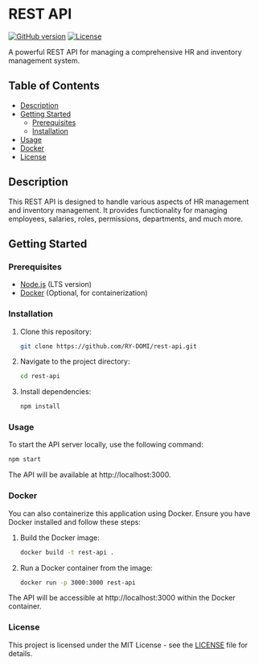 # REST API

[![GitHub version](https://img.shields.io/github/package-json/v/RY-DOMI/rest-api)](https://github.com/RY-DOMI/rest-api)
[![License](https://img.shields.io/github/license/RY-DOMI/rest-api)](LICENSE)

A powerful REST API for managing a comprehensive HR and inventory management system.

## Table of Contents

- [Description](#description)
- [Getting Started](#getting-started)
  - [Prerequisites](#prerequisites)
  - [Installation](#installation)
- [Usage](#usage)
- [Docker](#docker)
- [License](#license)

## Description

This REST API is designed to handle various aspects of HR management and inventory management. It provides functionality for managing employees, salaries, roles, permissions, departments, and much more.

## Getting Started

### Prerequisites

- [Node.js](https://nodejs.org/) (LTS version)
- [Docker](https://www.docker.com/) (Optional, for containerization)

### Installation

1. Clone this repository:

   ```bash
   git clone https://github.com/RY-DOMI/rest-api.git
   ```

2. Navigate to the project directory:

   ```bash
   cd rest-api
   ```

3. Install dependencies:

   ```bash
   npm install
   ```

### Usage

To start the API server locally, use the following command:
  ```bash 
  npm start
  ```

The API will be available at http://localhost:3000.

### Docker

You can also containerize this application using Docker. Ensure you have Docker installed and follow these steps:

1. Build the Docker image:

   ```bash
   docker build -t rest-api .
   ```

2. Run a Docker container from the image:

   ```bash
   docker run -p 3000:3000 rest-api
   ```

The API will be accessible at http://localhost:3000 within the Docker container.

### License

This project is licensed under the MIT License - see the [LICENSE](LICENSE) file for details.
